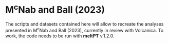 # M<sup>c</sup>Nab and Ball (2023)

The scripts and datasets contained here will allow to recreate the analyses
presented in M<sup>c</sup>Nab and Ball (2023), currently in review with
Volcanica. To work, the code needs to be run with **meltPT** v.1.2.0.